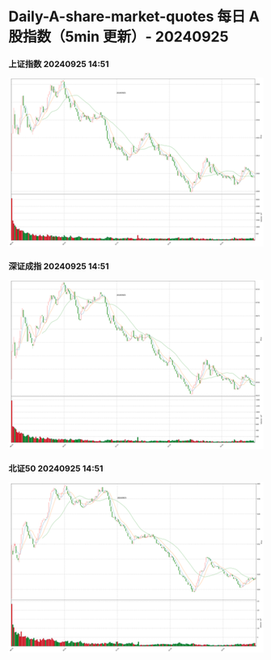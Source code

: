 
# Daily-A-share-market-quotes 每日 A 股指数（5min 更新）- 20240925

### 上证指数 20240925 14:51
![](./fig/2024/9/20240925-sh000001.png)

### 深证成指 20240925 14:51
![](./fig/2024/9/20240925-sz399001.png)

### 北证50 20240925 14:51
![](./fig/2024/9/20240925-bj899050.png)

